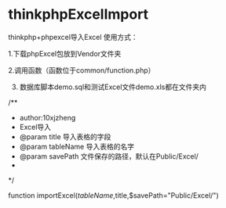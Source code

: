 # thinkphpExcelImport
thinkphp+phpexcel导入Excel
使用方式：

1.下载phpExcel包放到Vendor文件夹

2.调用函数（函数位于common/function.php）

3.  数据库脚本demo.sql和测试Excel文件demo.xls都在文件夹内

/** 
 * author:10xjzheng
 * Excel导入
 * @param title 导入表格的字段
 * @param tableName 导入表格的名字
 * @param savePath 文件保存的路径，默认在Public/Excel/
 * 
 */


function importExcel($tableName,$title,$savePath="Public/Excel/")

